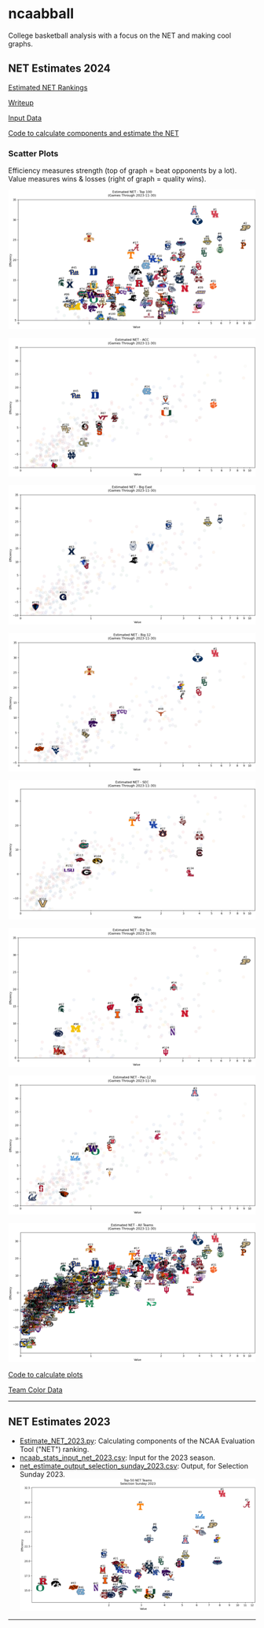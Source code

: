 # ncaabball

College basketball analysis with a focus on the NET and making cool graphs.

## NET Estimates 2024

[Estimated NET Rankings](/estimated_net_output.csv)

[Writeup](https://www.backingthepack.com/nc-state-basketball/2023/10/24/23928786/casting-a-wide-net-finding-the-basketball-rankings)

[Input Data](ncaab_stats_input_net_2024.csv)

[Code to calculate components and estimate the NET](/Estimate%20NET.py)

### Scatter Plots

Efficiency measures strength (top of graph = beat opponents by a lot). Value measures wins & losses (right of graph = quality wins).

![Estimated NET Rankings - Top 100](netscatter/NET%20Scatter%20Top%20100.png)

![Estimated NET Rankings - ACC](/netscatter/NET%20Scatter%20ACC.png)

![Estimated NET Rankings - Big East](/netscatter/NET%20Scatter%20Big%20East.png)

![Estimated NET Rankings - Big 12](/netscatter/NET%20Scatter%20Big%2012.png)

![Estimated NET Rankings - SEC](/netscatter/NET%20Scatter%20SEC.png)

![Estimated NET Rankings - Big Ten](/netscatter/NET%20Scatter%20Big%20Ten.png)

![Estimated NET Rankings - Pac-12](/netscatter/NET%20Scatter%20Pac-12.png)

![Estimated NET Rankings - All](netscatter/NET%20Scatter%20All%20Teams.png)

[Code to calculate plots](/Plot%20Efficiency%20Value.py)

[Team Color Data](teamcolors.csv)

---

## NET Estimates 2023
* [Estimate_NET_2023.py](/NET2023/Estimate_NET_2023.py): Calculating components of the NCAA Evaluation Tool ("NET") ranking.
* [ncaab_stats_input_net_2023.csv](/NET2023/ncaab_stats_input_net_2023.csv): Input for the 2023 season.
* [net_estimate_output_selection_sunday_2023.csv](/NET2023/net_estimate_output_selection_sunday_2023.csv): Output, for Selection Sunday 2023.
![Top-50 NET Rankings for Selection Sunday 2023](/NET2023/NET_SS_2023_top50_logos.png)
---
